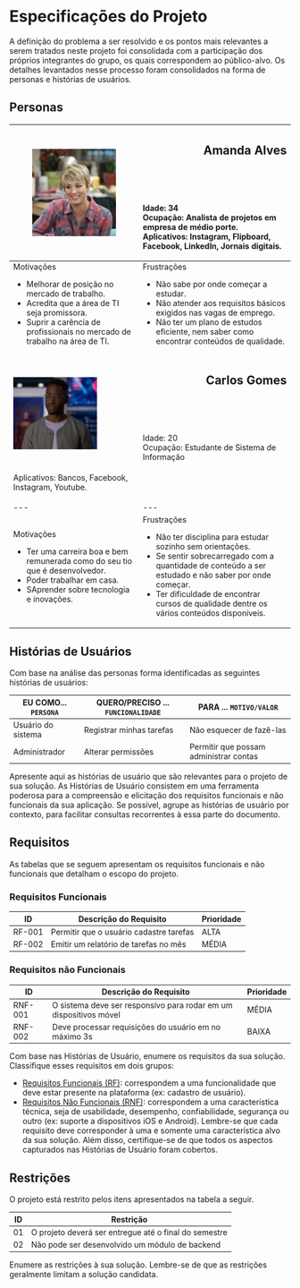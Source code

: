 # Especificações do Projeto

A definição do problema a ser resolvido e os pontos mais relevantes a serem tratados neste projeto foi consolidada com a participação dos próprios integrantes do grupo, os quais correspondem ao público-alvo. Os detalhes levantados nesse processo foram consolidados na forma de personas e histórias de usuários. 

## Personas
| <img src="https://github.com/ICEI-PUC-Minas-PMV-ADS/pmv-ads-2023-1-e1-proj-web-t16-e1-proj-web-t16-time10-devplay/blob/bcc905714254facee4994c3c50a6e6ef642ed296/docs/img/amandaalves.png" width="150" title="Amanda Alves" align="center"> | <h2 align="right"><b>Amanda Alves</b></h2></br></br></br> <p align="left">Idade: 34 <br/> Ocupação: Analista de projetos em empresa de médio porte. <br/> Aplicativos: Instagram, Flipboard, Facebook, LinkedIn, Jornais digitais. </p> |
| --- | --- |
| Motivações <ul><li>Melhorar de posição no mercado de trabalho.</li><li>Acredita que a área de TI seja promissora. </li><li>Suprir a carência de profissionais no mercado de trabalho na área de TI. </li></ul> | Frustrações <br/> <ul><li>Não sabe por onde começar a estudar.</li> <li>Não atender aos requisitos básicos exigidos nas vagas de emprego.</li> <li>Não ter um plano de estudos eficiente, nem saber como encontrar conteúdos de qualidade.</li></ul> | 
| <img src="https://github.com/ICEI-PUC-Minas-PMV-ADS/pmv-ads-2023-1-e1-proj-web-t16-e1-proj-web-t16-time10-devplay/blob/bcc905714254facee4994c3c50a6e6ef642ed296/docs/img/carlosgomes.png" width="150" title="Carlos Gomes" align="center"> | <h2 align="right"><b>Carlos Gomes</b></h2></br></br></br> <p align="left">Idade: 20 <br/> Ocupação: Estudante de Sistema de Informação  <br/>
 Aplicativos: Bancos, Facebook, Instagram, Youtube. </p> |
| --- | --- |
| Motivações <ul><li>Ter uma carreira boa e bem remunerada como do seu tio que é desenvolvedor.</li><li>Poder trabalhar em casa. </li><li>SAprender sobre tecnologia e inovações. </li></ul> | Frustrações <br/> <ul><li>Não ter disciplina para estudar sozinho sem orientações.</li> <li>Se sentir sobrecarregado com a quantidade de conteúdo a ser estudado e não saber por onde começar.</li> <li>Ter dificuldade de encontrar cursos de qualidade dentre os vários conteúdos disponíveis.</li></ul> | 



## Histórias de Usuários

Com base na análise das personas forma identificadas as seguintes histórias de usuários:

|EU COMO... `PERSONA`| QUERO/PRECISO ... `FUNCIONALIDADE` |PARA ... `MOTIVO/VALOR`                 |
|--------------------|------------------------------------|----------------------------------------|
|Usuário do sistema  | Registrar minhas tarefas           | Não esquecer de fazê-las               |
|Administrador       | Alterar permissões                 | Permitir que possam administrar contas |

Apresente aqui as histórias de usuário que são relevantes para o projeto de sua solução. As Histórias de Usuário consistem em uma ferramenta poderosa para a compreensão e elicitação dos requisitos funcionais e não funcionais da sua aplicação. Se possível, agrupe as histórias de usuário por contexto, para facilitar consultas recorrentes à essa parte do documento.


## Requisitos

As tabelas que se seguem apresentam os requisitos funcionais e não funcionais que detalham o escopo do projeto.

### Requisitos Funcionais

|ID    | Descrição do Requisito  | Prioridade |
|------|-----------------------------------------|----|
|RF-001| Permitir que o usuário cadastre tarefas | ALTA | 
|RF-002| Emitir um relatório de tarefas no mês   | MÉDIA |


### Requisitos não Funcionais

|ID     | Descrição do Requisito  |Prioridade |
|-------|-------------------------|----|
|RNF-001| O sistema deve ser responsivo para rodar em um dispositivos móvel | MÉDIA | 
|RNF-002| Deve processar requisições do usuário em no máximo 3s |  BAIXA | 

Com base nas Histórias de Usuário, enumere os requisitos da sua solução. Classifique esses requisitos em dois grupos:

- [Requisitos Funcionais
 (RF)](https://pt.wikipedia.org/wiki/Requisito_funcional):
 correspondem a uma funcionalidade que deve estar presente na
  plataforma (ex: cadastro de usuário).
- [Requisitos Não Funcionais
  (RNF)](https://pt.wikipedia.org/wiki/Requisito_n%C3%A3o_funcional):
  correspondem a uma característica técnica, seja de usabilidade,
  desempenho, confiabilidade, segurança ou outro (ex: suporte a
  dispositivos iOS e Android).
Lembre-se que cada requisito deve corresponder à uma e somente uma
característica alvo da sua solução. Além disso, certifique-se de que
todos os aspectos capturados nas Histórias de Usuário foram cobertos.

## Restrições

O projeto está restrito pelos itens apresentados na tabela a seguir.

|ID| Restrição                                             |
|--|-------------------------------------------------------|
|01| O projeto deverá ser entregue até o final do semestre |
|02| Não pode ser desenvolvido um módulo de backend        |


Enumere as restrições à sua solução. Lembre-se de que as restrições geralmente limitam a solução candidata.


